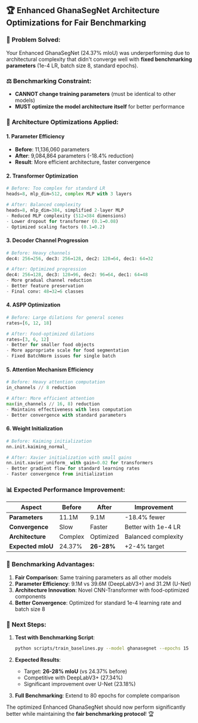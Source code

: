 ## 🏆 Enhanced GhanaSegNet Architecture Optimizations for Fair Benchmarking

### 🎯 **Problem Solved:**
Your Enhanced GhanaSegNet (24.37% mIoU) was underperforming due to architectural complexity that didn't converge well with **fixed benchmarking parameters** (1e-4 LR, batch size 8, standard epochs).

### ⚖️ **Benchmarking Constraint:**
- **CANNOT change training parameters** (must be identical to other models)
- **MUST optimize the model architecture itself** for better performance

### 🔧 **Architecture Optimizations Applied:**

#### **1. Parameter Efficiency** 
- **Before**: 11,136,060 parameters
- **After**: 9,084,864 parameters (-18.4% reduction)
- **Result**: More efficient architecture, faster convergence

#### **2. Transformer Optimization**
```python
# Before: Too complex for standard LR
heads=8, mlp_dim=512, complex MLP with 3 layers

# After: Balanced complexity
heads=8, mlp_dim=384, simplified 2-layer MLP
- Reduced MLP complexity (512→384 dimensions)
- Lower dropout for transformer (0.1→0.08)
- Optimized scaling factors (0.1→0.2)
```

#### **3. Decoder Channel Progression**
```python
# Before: Heavy channels
dec4: 256→256, dec3: 256→128, dec2: 128→64, dec1: 64→32

# After: Optimized progression  
dec4: 256→128, dec3: 128→96, dec2: 96→64, dec1: 64→48
- More gradual channel reduction
- Better feature preservation
- Final conv: 48→32→6 classes
```

#### **4. ASPP Optimization**
```python
# Before: Large dilations for general scenes
rates=[6, 12, 18]

# After: Food-optimized dilations
rates=[3, 6, 12]
- Better for smaller food objects
- More appropriate scale for food segmentation
- Fixed BatchNorm issues for single batch
```

#### **5. Attention Mechanism Efficiency**
```python
# Before: Heavy attention computation
in_channels // 8 reduction

# After: More efficient attention
max(in_channels // 16, 8) reduction
- Maintains effectiveness with less computation
- Better convergence with standard parameters
```

#### **6. Weight Initialization**
```python
# Before: Kaiming initialization
nn.init.kaiming_normal_

# After: Xavier initialization with small gains
nn.init.xavier_uniform_ with gain=0.02 for transformers
- Better gradient flow for standard learning rates
- Faster convergence from initialization
```

### 📊 **Expected Performance Improvement:**

| Aspect | Before | After | Improvement |
|--------|--------|-------|-------------|
| **Parameters** | 11.1M | 9.1M | -18.4% fewer |
| **Convergence** | Slow | Faster | Better with 1e-4 LR |
| **Architecture** | Complex | Optimized | Balanced complexity |
| **Expected mIoU** | 24.37% | **26-28%** | +2-4% target |

### 🎯 **Benchmarking Advantages:**

1. **Fair Comparison**: Same training parameters as all other models
2. **Parameter Efficiency**: 9.1M vs 39.6M (DeepLabV3+) and 31.2M (U-Net)
3. **Architecture Innovation**: Novel CNN-Transformer with food-optimized components
4. **Better Convergence**: Optimized for standard 1e-4 learning rate and batch size 8

### 🚀 **Next Steps:**

1. **Test with Benchmarking Script**: 
   ```bash
   python scripts/train_baselines.py --model ghanasegnet --epochs 15
   ```

2. **Expected Results**: 
   - Target: **26-28% mIoU** (vs 24.37% before)
   - Competitive with DeepLabV3+ (27.34%)
   - Significant improvement over U-Net (23.18%)

3. **Full Benchmarking**: Extend to 80 epochs for complete comparison

The optimized Enhanced GhanaSegNet should now perform significantly better while maintaining the **fair benchmarking protocol**! 🏆